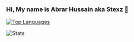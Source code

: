 ### Hi, My name is Abrar Hussain aka Stexz 👋

<!--
**stexz01/stexz01** is a ✨ _special_ ✨ repository because its `README.md` (this file) appears on your GitHub profile.

Here are some ideas to get you started:

- 🔭 I’m currently working on ...
- 🌱 I’m currently learning ...
- 👯 I’m looking to collaborate on ...
- 🤔 I’m looking for help with ...
- 💬 Ask me about ...
- 📫 How to reach me: ...
- 😄 Pronouns: ...
- ⚡ Fun fact: ...
-->

[![Top Languages](https://github-readme-stats.vercel.app/api/top-langs/?username=stexz01&layout=compact)](https://github.com/anuraghazra/github-readme-stats)

![Stats](https://github-readme-stats.vercel.app/api?username=stexz01&show_icons=true&theme=radical)
